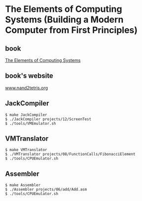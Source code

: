 # The Elements of Computing Systems (Building a Modern Computer from First Principles)

## book
[The Elements of Computing Systems](https://book.douban.com/subject/1998645/)

## book's website
www.nand2tetris.org

## JackCompiler
```
$ make JackCompiler
$ ./JackCompiler projects/12/ScreenTest
$ ./tools/VMEmulator.sh
```

## VMTranslator
```
$ make VMTranslator
$ ./VMTranslator projects/08/FunctionCalls/FibonacciElement
$ ./tools/CPUEmulator.sh
```

## Assembler
```
$ make Assembler
$ ./Assembler projects/06/add/Add.asm 
$ ./tools/CPUEmulator.sh
```
